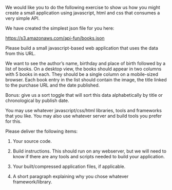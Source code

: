 We would like you to do the following exercise to show us how you might create a small application using javascript, html and css that consumes a very simple API.

We have created the simplest json file for you here:

https://s3.amazonaws.com/api-fun/books.json


Please build a small javascript-based web application that uses the data from this URL.  

We want to see the author’s name, birthday and place of birth followed by a list of books. On a desktop view, the books should appear in two columns with 5 books in each.  They should be a single column on a mobile-sized browser. Each book entry in the list should contain the image, the title linked to the purchase URL and the date published.


Bonus: give us a sort toggle that will sort this data alphabetically by title or chronological by publish date.


You may use whatever javascript/css/html libraries, tools and frameworks that you like.  You may also use whatever server and build tools you prefer for this.  


Please deliver the following items:

1. Your source code.

2. Build instructions.  This should run on any webserver, but we will need to know if there are any tools and scripts needed to build your application.  

3. Your built/compressed application files, if applicable.

4. A short paragraph explaining why you chose whatever framework/library.
